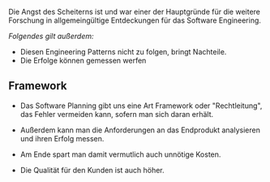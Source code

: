 Die Angst des Scheiterns ist und war einer der Hauptgründe für die weitere Forschung in allgemeingültige Entdeckungen für das Software Engineering.

*Folgendes gilt außerdem:*
- Diesen Engineering Patterns nicht zu folgen, bringt Nachteile.
- Die Erfolge können gemessen werfen

## Framework
- Das Software Planning gibt uns eine Art Framework oder "Rechtleitung", das Fehler vermeiden kann, sofern man sich daran erhält.

- Außerdem kann man die Anforderungen an das Endprodukt analysieren und ihren Erfolg messen.

- Am Ende spart man damit vermutlich auch unnötige Kosten.

- Die Qualität für den Kunden ist auch höher.